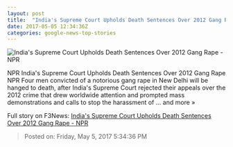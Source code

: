```yaml
---
layout: post
title:  "India's Supreme Court Upholds Death Sentences Over 2012 Gang Rape - NPR"
date: 2017-05-05 12:34:36Z
categories: google-news-top-stories
---
```


![India's Supreme Court Upholds Death Sentences Over 2012 Gang Rape - NPR](https://media.npr.org/assets/img/2017/05/05/india_wide-855077a31a41e40eee9f594675b21a9e4965d7b9.jpg?s=1400)

NPR India's Supreme Court Upholds Death Sentences Over 2012 Gang Rape NPR Four men convicted of a notorious gang rape in New Delhi will be hanged to death, after India's Supreme Court rejected their appeals over the 2012 crime that drew worldwide attention and prompted mass demonstrations and calls to stop the harassment of ... and more »


Full story on F3News: [India's Supreme Court Upholds Death Sentences Over 2012 Gang Rape - NPR](http://www.f3nws.com/n/tGegjH)

> Posted on: Friday, May 5, 2017 5:34:36 PM
